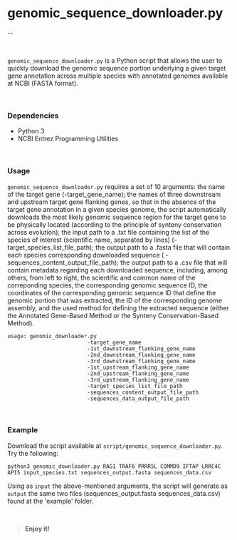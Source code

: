 # genomic_sequence_downloader.py
--

<br>

`genomic_sequence_downloader.py` is a Python script that allows the user to quickly download the genomic sequence portion underlying a given target gene annotation across multiple species with annotated genomes available at NCBI (FASTA format).

<br>

### Dependencies

+ Python 3
+ NCBI Entrez Programming Utilities 

<br>

### Usage 

`genomic_sequence_downloader.py` requires a set of 10 arguments: the name of the target gene (-target_gene_name); the names of three downstream and upstream target gene flanking genes, so that in the absence of the target gene annotation in a given species genome, the script automatically downloads the most likely genomic sequence region for the target gene to be physically located (according to the principle of synteny conservation across evolution); the input path to a .txt file containing the list of the species of interest (scientific name, separated by lines) (-target_species_list_file_path); the output path to a .fasta file that will contain  each species corresponding downloaded sequence (                        -sequences_content_output_file_path); the output path to a .csv file that will contain metadata regarding each downloaded sequence, including, among others, from left to right, the scientific and common name of the correponding species, the corresponding genomic sequence ID, the coordinates of the corresponding genomic sequence ID that define the genomic portion that was extracted, the ID of the corresponding genome assembly, and the used method for defining the extracted sequence (either the Annotated Gene-Based Method or the Synteny Conservation-Based Method).

	usage: genomic_downloader.py
                             -target_gene_name
                             -1st_downstream_flanking_gene_name
                             -2nd_downstream_flanking_gene_name
                             -3rd_downstream_flanking_gene_name
                             -1st_upstream_flanking_gene_name
                             -2nd_upstream_flanking_gene_name
                             -3rd_upstream_flanking_gene_name
                             -target_species_list_file_path
                             -sequences_content_output_file_path
                             -sequences_data_output_file_path

<br>

### Example

Download the script available at `script/genomic_sequence_downloader.py`. Try the following:

	python3 genomic_downloader.py RAG1 TRAF6 PRRR5L COMMD9 IFTAP LRRC4C API5 input_species.txt sequences_output.fasta sequences_data.csv
			
Using as `input` the above-mentioned arguments, the script will generate as `output` the same two files (sequences_output.fasta sequences_data.csv) found at the 'example' folder.

<br>

>**Enjoy it!**
